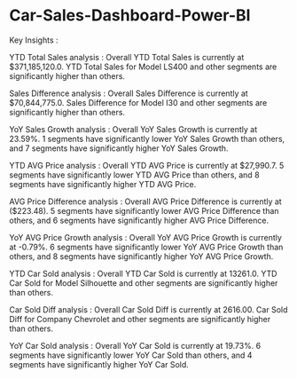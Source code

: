 # Car-Sales-Dashboard-Power-BI

Key Insights :

YTD Total Sales analysis :
Overall YTD Total Sales is currently at $371,185,120.0. YTD Total Sales for Model LS400 and other segments are significantly higher than others.

Sales Difference analysis :
Overall Sales Difference is currently at $70,844,775.0. Sales Difference for Model I30 and other segments are significantly higher than others.

YoY Sales Growth analysis :
Overall YoY Sales Growth is currently at 23.59%. 1 segments have significantly lower YoY Sales Growth than others, and 7 segments have significantly higher YoY Sales Growth.

YTD AVG Price analysis :
Overall YTD AVG Price is currently at $27,990.7. 5 segments have significantly lower YTD AVG Price than others, and 8 segments have significantly higher YTD AVG Price.

AVG Price Difference analysis :
Overall AVG Price Difference is currently at ($223.48). 5 segments have significantly lower AVG Price Difference than others, and 6 segments have significantly higher AVG Price Difference.

YoY AVG Price Growth analysis :
Overall YoY AVG Price Growth is currently at -0.79%. 6 segments have significantly lower YoY AVG Price Growth than others, and 8 segments have significantly higher YoY AVG Price Growth.

YTD Car Sold analysis :
Overall YTD Car Sold is currently at 13261.0. YTD Car Sold for Model Silhouette and other segments are significantly higher than others.

Car Sold Diff analysis :
Overall Car Sold Diff is currently at 2616.00. Car Sold Diff for Company Chevrolet and other segments are significantly higher than others.

YoY Car Sold analysis :
Overall YoY Car Sold is currently at 19.73%. 6 segments have significantly lower YoY Car Sold than others, and 4 segments have significantly higher YoY Car Sold.
